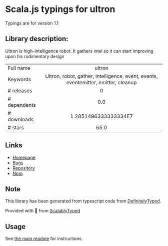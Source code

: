 
# Scala.js typings for ultron

Typings are for version 1.1

## Library description:
Ultron is high-intelligence robot. It gathers intel so it can start improving upon his rudimentary design

|                    |                 |
| ------------------ | :-------------: |
| Full name          | ultron |
| Keywords           | Ultron, robot, gather, intelligence, event, events, eventemitter, emitter, cleanup |
| # releases         | 0 |
| # dependents       | 0.0 |
| # downloads        | 1.2851496333333334E7 |
| # stars            | 65.0 |

## Links
- [Homepage](https://github.com/unshiftio/ultron)
- [Bugs](https://github.com/unshiftio/ultron/issues)
- [Repository](https://github.com/unshiftio/ultron)
- [Npm](https://www.npmjs.com/package/ultron)
    


## Note
This library has been generated from typescript code from [DefinitelyTyped](https://definitelytyped.org).

Provided with :purple_heart: from [ScalablyTyped](https://github.com/oyvindberg/ScalablyTyped)

## Usage
See [the main readme](../../readme.md) for instructions.


